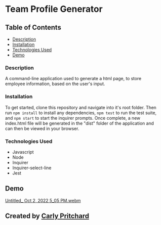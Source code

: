 # Team Profile Generator 

## Table of Contents 

- [Description](#description)
- [Installation](#installation)
- [Technologies Used](#technologiesused)
- [Demo](#demo)


### Description

A command-line application used to generate a html page, to store employee information, based on the user's input. 


### Installation

To get started, clone this repository and navigate into it's root folder. Then run `npm install` to install any dependencies, `npm test` to run the test suite, and `npm start` to start the inquirer prompts. Once complete, a new index.html file will be generated in the "dist" folder of the application and can then be viewed in your browser. 

### Technologies Used

- Javascript
- Node
- Inquirer
- Inquirer-select-line
- Jest


## Demo

[Untitled_ Oct 2, 2022 5_05 PM.webm](https://user-images.githubusercontent.com/103770316/193478673-b70c603c-2881-426e-a4a3-5f379619d8c3.webm)


## Created by [Carly Pritchard](https://github.com/cjpritch)
